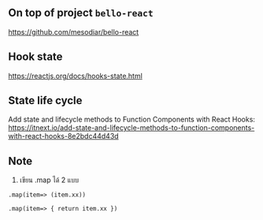 ## On top of project `bello-react`
https://github.com/mesodiar/bello-react

## Hook state
https://reactjs.org/docs/hooks-state.html

## State life cycle
Add state and lifecycle methods to Function Components with React Hooks:
https://itnext.io/add-state-and-lifecycle-methods-to-function-components-with-react-hooks-8e2bdc44d43d

## Note

1. เขียน .map ได้ 2 แบบ
```
.map(item=> (item.xx))

.map(item=> { return item.xx })
```

